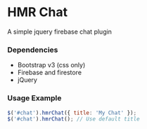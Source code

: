 # HMR Chat
A simple jquery firebase chat plugin

### Dependencies
* Bootstrap v3 (css only)
* Firebase and firestore
* jQuery


### Usage Example
```js
$('#chat').hmrChat({ title: 'My Chat' });
$('#chat').hmrChat(); // Use default title
```